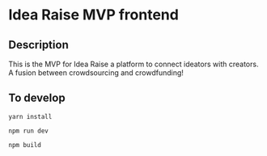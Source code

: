 # Idea Raise MVP frontend
## Description

This is the MVP for Idea Raise a platform to connect ideators with creators. 
A fusion between crowdsourcing and crowdfunding!


## To develop

```
yarn install

npm run dev

npm build
```